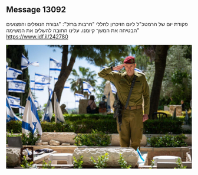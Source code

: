 ## Message 13092

פקודת יום של הרמטכ"ל ליום הזיכרון לחללי "חרבות ברזל":
"גבורת הנופלים והפצועים הבטיחה את המשך קיומנו. עלינו החובה להשלים את המשימה"
https://www.idf.il/242780

![Photo](13092/13092_photo.jpg)
